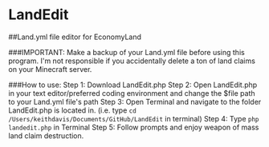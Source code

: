 # LandEdit
##Land.yml file editor for EconomyLand

###IMPORTANT: Make a backup of your Land.yml file before using this program. I'm not responsible if you accidentally delete a ton of land claims on your Minecraft server. 

###How to use:
Step 1: Download LandEdit.php
Step 2: Open LandEdit.php in your text editor/preferred coding environment and change the $file path to your Land.yml file's path
Step 3: Open Terminal and navigate to the folder LandEdit.php is located in.
(i.e. type ```cd /Users/keithdavis/Documents/GitHub/LandEdit``` in terminal)
Step 4: Type ```php landedit.php``` in Terminal
Step 5: Follow prompts and enjoy weapon of mass land claim destruction. 


